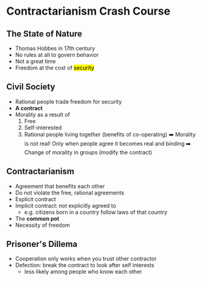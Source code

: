 # Contractarianism Crash Course

## The State of Nature

- Thomas Hobbes in 17th century
- No rules at all to govern behavior
- Not a great time
- Freedom at the cost of <mark>security</mark>

## Civil Society

- Rational people trade freedom for security
- **A contract**
- Morality as a result of
    1. Free
    2. Self-interested
    3. Rational
people living together (benefits of co-operating)
➡️ Morality is not real! Only when people agree it becomes real and binding
➡️ Change of morality in groups (modify the contract)

## Contractarianism

- Agreement that benefits each other
- Do not violate the free, rational agreements
- Explicit contract
- Implicit contract: not explicitly agreed to
    - e.g. citizens born in a country follow laws of that country
- The **common pot**
- Necessity of freedom

## Prisoner's Dillema

- Cooperation only works when you trust other contractor
- Defection: break the contract to look after self interests
    - less likely among people who know each other
